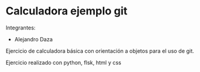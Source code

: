 # Calculadora ejemplo git

Integrantes:
 - Alejandro Daza 

Ejercicio de calculadora básica con orientación a objetos para el uso de git. 

Ejercicio realizado con python, flsk, html y css